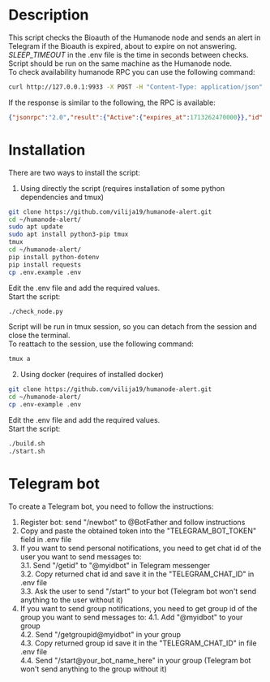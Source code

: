 # Description
This script checks the Bioauth of the Humanode node and sends an alert in Telegram if the Bioauth is expired, about to expire on not answering.  
*SLEEP_TIMEOUT* in the .env file is the time in seconds between checks.  
Script should be run on the same machine as the Humanode node.  
To check availability humanode RPC you can use the following command:
```bash
curl http://127.0.0.1:9933 -X POST -H "Content-Type: application/json" -d '{"jsonrpc":"2.0","method":"bioauth_status","params":[],"id":1}'
```
If the response is similar to the following, the RPC is available:
```json
{"jsonrpc":"2.0","result":{"Active":{"expires_at":1713262470000}},"id":1}
```

# Installation  
There are two ways to install the script:
1. Using directly the script (requires installation of some python dependencies and tmux)  

```bash
git clone https://github.com/vilija19/humanode-alert.git
cd ~/humanode-alert/
sudo apt update
sudo apt install python3-pip tmux
tmux
cd ~/humanode-alert/
pip install python-dotenv
pip install requests
cp .env.example .env
```
Edit the .env file and add the required values.  
Start the script:
```bash
./check_node.py
```
Script will be run in tmux session, so you can detach from the session and close the terminal.  
To reattach to the session, use the following command:
```bash
tmux a
```
2. Using docker (requires of installed docker)
```bash
git clone https://github.com/vilija19/humanode-alert.git
cd ~/humanode-alert/
cp .env-example .env
```
Edit the .env file and add the required values.  
Start the script:
```bash
./build.sh
./start.sh
```
# Telegram bot
To create a Telegram bot, you need to follow the instructions:
1. Register bot: send "/newbot" to @BotFather and follow instructions
2. Copy and paste the obtained token into the "TELEGRAM_BOT_TOKEN" field in .env file
3. If you want to send personal notifications, you need to get chat id of the user you want to send messages to:  
    3.1. Send "/getid" to "@myidbot" in Telegram messenger  
    3.2. Copy returned chat id and save it in the "TELEGRAM_CHAT_ID" in .env file   
    3.3. Ask the user to send "/start" to your bot (Telegram bot won't send anything to the user without it)  
4. If you want to send group notifications, you need to get group id of the group you want to send messages to:
    4.1. Add "@myidbot" to your group  
    4.2. Send "/getgroupid@myidbot" in your group  
    4.3. Copy returned group id save it in the "TELEGRAM_CHAT_ID" in file .env file  
    4.4. Send "/start@your_bot_name_here" in your group (Telegram bot won't send anything to the group without it)  
